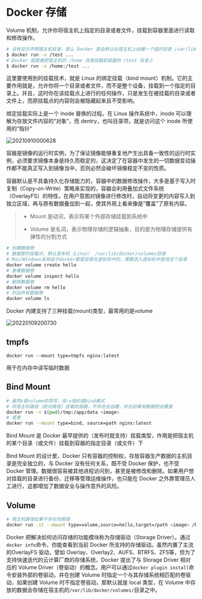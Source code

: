 # Docker 存储

Volume 机制，允许你将宿主机上指定的目录或者文件，挂载到容器里面进行读取和修改操作。

```bash
# 没有显示声明宿主机目录，那么 Docker 就会默认在宿主机上创建一个临时目录 /var/lib/docker/volumes/[VOLUME_ID]/_data，然后把它挂载到容器的 /test 目录上
$ docker run -v /test ...
# Docker 就直接把宿主机的 /home 目录挂载到容器的 /test 目录上
$ docker run -v /home:/test ...
```

这里要使用到的挂载技术，就是 Linux 的绑定挂载（bind mount）机制。它的主要作用就是，允许你将一个目录或者文件，而不是整个设备，挂载到一个指定的目录上。并且，这时你在该挂载点上进行的任何操作，只是发生在被挂载的目录或者文件上，而原挂载点的内容则会被隐藏起来且不受影响。

绑定挂载实际上是一个 inode 替换的过程。在 Linux 操作系统中，inode 可以理解为存放文件内容的“对象”，而 dentry，也叫目录项，就是访问这个 inode 所使用的“指针”

![20210910000628](http://image.zuoright.com/20210910000628.png)

容器是镜像的运行时实例，为了保证镜像能够重复地产生出具备一致性的运行时实例，必须要求镜像本身是持久而稳定的，这决定了在容器中发生的一切数据变动操作都不能真正写入到镜像当中，否则必然会破坏镜像稳定不变的性质。

容器默认是不具备持久化存储能力的，容器中的数据修改操作，大多是基于写入时复制（Copy-on-Write）策略来实现的，容器会利用叠加式文件系统（OverlayFS）的特性，在用户意图对镜像进行修改时，自动将变更的内容写入到独立区域，再与原有数据叠加到一起，使其外观上看来像是“覆盖”了原有内容。

> - Mount 是动词，表示将某个外部存储挂载到系统中
>
> - Volume 是名词，表示物理存储的逻辑抽象，目的是为物理存储提供有弹性的分割方式

```bash
# 创建数据卷
# 数据卷的挂载点，默认是本机（Linux） /var/lib/docker/volumes目录
# Mac/Windows系统由于docker都是安装在虚拟机中的，需要进入虚拟机中查找这个目录
docker volume create hello
# 查看数据卷
docker volume inspect hello
# 删除数据卷
docker volume rm hello
# 列出所有数据卷
docker volume ls
```

Docker 内建支持了三种挂载(mount)类型，最常用的是volume

![20220109200730](http://image.zuoright.com/20220109200730.png)

## tmpfs

`docker run --mount type=tmpfs nginx:latest`

用于在内存中读写临时数据

## Bind Mount

```bash
# 虽然v是volume的简写，但-v指的是bind模式
# 将宿主机路径（绝对路径）挂载到容器，不存在会自建，存在如果有数据则会覆盖
docker run -v $(pwd)/tmp:/app/data <image>
# 或者
docker run --mount type=bind, source=path nginx:latest
```

Bind Mount 是 Docker 最早提供的（发布时就支持）挂载类型，作用是把宿主机的某个目录（或文件）挂载到容器的指定目录（或文件）下

Bind Mount 的设计里，Docker 只有容器的控制权，存放容器生产数据的主机目录是完全独立的，与 Docker 没有任何关系，既不受 Docker 保护，也不受 Docker 管理。数据很容易被其他进程访问到，甚至是被修改和删除。如果用户想对挂载的目录进行备份、迁移等管理运维操作，也只能在 Docker 之外靠管理员人工进行，这都增加了数据安全与操作意外的风险。

## Volume

```bash
# 宿主机路径如果不存在则报错
docker run -it --mount type=volume,source=hello,target=/path <image> /bin/bash
```

Docker 把解决如何访问存储的功能模块称为存储驱动（Storage Driver）。通过`docker info`命令，你能查看到当前 Docker 所支持的存储驱动。虽然内置了主流的OverlayFS 驱动，譬如 Overlay、Overlay2、AUFS、BTRFS、ZFS等，但为了支持快速迭代的云计算厂商的存储系统，Docker 提出了与 Storage Driver 相对应的 Volume Driver（卷驱动）的概念。用户可以通过`docker plugin install`命令安装外部的卷驱动，并在创建 Volume 时指定一个与其存储系统相匹配的卷驱动，如果创建 Volume 时不指定卷驱动，那默认就是 local 类型，在 Volume 中存放的数据会存储在宿主机的`/var/lib/docker/volumes/`目录之中。
